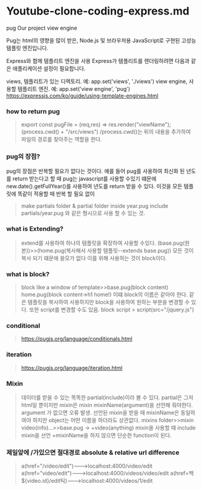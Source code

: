 # Youtube-clone-coding-express.md

pug
Our project view engine

Pug는 html의 영향을 많이 받은, Node.js 및 브라우저용 JavaScript로 구현된 고성능 템플릿 엔진입니다.

Express와 함께 템플리트 엔진을 사용
Express가 템플리트를 렌더링하려면 다음과 같은 애플리케이션 설정이 필요합니다.

views, 템플리트가 있는 디렉토리.
예: app.set('views', './views')
view engine, 사용할 템플리트 엔진.
예: app.set('view engine', 'pug')
https://expressjs.com/ko/guide/using-template-engines.html

### how to return pug

> export const pugFile = (req,res) => res.render("viewName");
> (process.cwd() + "/src/views") /process.cwd()는 뒤의 내용을 추가하여 파일의 경로를 찾아주는 역할을 한다.

### pug의 장점?

pug의 장점은 반복할 필요가 없다는 것이다.
예를 들어 pug를 사용하여 최신화 된 년도를 return 받는다고 할 때
pug는 javascript를 사용할 수있기 떄문에 new.date().getFullYear()를 사용하여 년도를 return 받을 수 있다. 이것을 모든 템플릿에 똑같이 적용할 때 반복 할 필요 없이

> make partials folder & partial folder inside year.pug
> include partials/year.pug 와 같은 형시으로 사용 할 수 있는 것.

### what is Extending?

> extend를 사용하여 하나의 템플릿을 확장하여 사용할 수있다.
> (base.pug(원본))>>(home.pug(복사해서 사용할 템플릿--extends base.pug))
> 모든 것이 복사 되기 떄문에 쓸모가 없다 이를 위해 사용하는 것이 block이다.

### what is block?

> block like a window of template>>base.pug(block content)
> home.pug(block content->h1 home!) 이떄 block의 이름은 같아야 한다.
> 같은 템플릿을 복사하여 사용하지만 block을 사용하여 원하는 부분을 변경할 수 있다.
> 또한 script를 변경할 수도 있음. block script > script(src="/jquery.js")

### conditional

> https://pugjs.org/language/conditionals.html

### iteration

> https://pugjs.org/language/iteration.html

### Mixin

> 데이터를 받을 수 있는 똑똑한 partial(include)이라 볼 수 있다.
> partial은 그저 html일 뿐이지만 mixin은 mixin mixinName(argument)을 선언해 줘야한다. argument 가 없으면 오류 발생.
> 선언된 mixin을 받을 때 mixinName은 동일하여야 하지만 object는 어떤 이름을 하더라도 상관없다.
> mixins folder>>mixin video(info)...>>base.pug -> +video(anything)
> mixin을 사용할 때 include mixin을 선언 +mixinName을 하지 않으면 단순한 function이 된다.

### 제일앞에 /가있으면 절대경로 absolute & relative url difference

> a(href="/video/edit")--->localhost:4000/video/edit
> a(href="video/edit")--->localhost:4000/videos/video/edit
> a(href=백${video.id}/edit틱)--->localhost:4000/videos/1/edit
